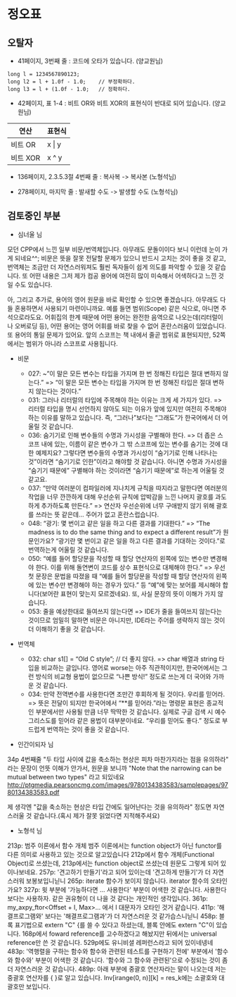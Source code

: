 # 정오표

## 오탈자

- 41페이지, 3번째 줄 : 코드에 오타가 있습니다. (양교원님)

```
long l = 1234567890123;
long l2 = l + 1.0f - 1.0;    // 부정확하다.
long l3 = l + (1.0f - 1.0;   // 정확하다.
```

- 42페이지, 표 1-4 : 비트 OR와 비트 XOR의 표현식이 반대로 되어 있습니다. (양교원님)

| 연산     | 표현식 |
|---------|--------|
| 비트 OR  | x \| y |
| 비트 XOR | x ^ y  |

- 136페이지, 2.3.5.3절 4번째 줄 : 복사복 -> 복사본 (노형석님)

- 278페이지, 마지막 줄 : 발새할 수도 -> 발생할 수도 (노형석님)

## 검토중인 부분

- 심너울 님

모던 CPP에서 느낀 일부 비문/번역체입니다. 아무래도 문돌이이다 보니 이런데 눈이 가게 되네요^^; 비문은 뜻을 잘못 전달할 문제가 있으니 반드시 고치는 것이 좋을 것 같고, 번역체는 조금만 더 자연스러워져도 훨씬 독자들이 쉽게 의도를 파악할 수 있을 것 같습니다. 또 어떤 내용은 그저 제가 컴공 용어에 여전히 많이 미숙해서 어색하다고 느낀 것일 수도 있습니다.

아, 그리고 추가로, 용어의 영어 원문을 바로 확인할 수 있으면 좋겠습니다. 아무래도 다들 혼용하면서 사용되기 마련이니까요. 예를 들면 범위(Scope) 같은 식으로, 아니면 주석으로라도요. 어휘집의 한계 때문에 어떤 용어는 완전한 음역으로 나오는데(리터럴이나 오버로딩 등), 어떤 용어는 영어 어휘를 바로 찾을 수 없어 혼란스러움이 있었습니다. 또 용어의 통일 문제가 있어요. 앞의 스코프는 책 내에서 줄곧 범위로 표현되지만, 52쪽에서는 범위가 아니라 스코프로 사용됩니다. 

- 비문
    - 027: ~”이 말은 모든 변수는 타입을 가지며 한 번 정해진 타입은 절대 변하지 않는다.” => “이 말은 모든 변수는 타입을 가지며 한 번 정해진 타입은 절대 변하지 않는다는 것이다.”
    - 031: 그러나 리터럴의 타입에 주목해야 하는 이유는 크게 세 가지가 있다. => 리터럴 타입을 명시 선언하지 않아도 되는 이유가 앞에 있지만 여전히 주목해야 하는 이유를 말하고 있습니다. 즉, “그러나”보다는 “그래도”가 한국어에서 더 어울릴 것 같습니다. 
    - 036: 숨기기로 인해 변수들의 수명과 가시성을 구별해야 한다. => 더 좁은 스코프 내에 있는, 이름이 같은 변수가 그 밖 스코프에 있는 변수를 숨기는 것에 대한 예제지요? 그렇다면 변수들의 수명과 가시성이 “숨기기로 인해 나타나는 것”이라면 “숨기기로 인한”이라고 해야할 것 같습니다. 아니면 수명과 가시성을 “숨기기 때문에” 구별해야 하는 것이라면 “숨기기 때문에”로 하는게 어울릴 것 같고요.
    - 037: “만약 여러분이 컴파일러에 지나치게 규칙을 따지라고 말한다면 여러분의 작업을 너무 깐깐하게 대해 우선순위 규칙에 압박감을 느낀 나머지 괄호를 과도하게 추가하도록 만든다.” => 연산자 우선순위에 너무 구애받지 않기 위해 괄호를 쓰라는 뜻 같은데… 주어가 없고 혼란스럽습니다.
    - 048: “광기: 몇 번이고 같은 일을 하고 다른 결과를 기대한다.” => “The madness is to do the same thing and to expect a different result”가 원문인가요? “광기란 몇 번이고 같은 일을 하고 다른 결과를 기대하는 것이다.”로 번역하는게 어울릴 것 같습니다.
    - 050: “예를 들어 할당문을 작성할 때 할당 연산자의 왼쪽에 있는 변수만 변경해야 한다. 이를 위해 돌연변이 코드를 상수 표현식으로 대체해야 한다.” => 우선 첫 문장은 문법을 따졌을 때 “예를 들어 할당문을 작성할 때 할당 연산자의 왼쪽에 있는 변수만 변경해야 하는 경우가 있다.” 등 “예”에 맞는 보어를 제시해야 합니다(보어란 표현이 맞는지 모르겠네요). 또, 사실 문장의 뜻이 이해가 가지 않습니다. 
    - 053: 줄을 예상한대로 들여쓰지 않는다면 => IDE가 줄을 들여쓰지 않는다는 것이므로 엄밀히 말하면 비문은 아니지만, IDE라는 주어를 생략하지 않는 것이 더 이해하기 좋을 것 같습니다.

- 번역체
    - 032: char s1[] = “Old C style”; // 더 좋지 않다. => char 배열과 string 타입을 비교하는 글입니다. 영어로 worse는 아주 직관적이지만, 한국어에서는 그런 방식의 비교형 용법이 없으므로 “나쁜 방식!” 정도로 쓰는게 더 국어와 가까운 것 같습니다.
    - 034: 만약 전역변수를 사용한다면 조만간 후회하게 될 것이다. 우리를 믿어라. => 뜻은 전달이 되지만 한국어에서 “**를 믿어라.”라는 명령문 표현은 종교적인 부분에서만 사용될 만큼 너무 딱딱한 것 같습니다. 실제로 구글 검색 시 예수 그리스도를 믿어라 같은 용법이 대부분이네요. “우리를 믿어도 좋다.” 정도로 부드럽게 번역하는 것이 좋을 것 같습니다.

- 인간이되자 님

34p 4번째줄 
"두 타입 사이에 값을 축소하는 현상은 피차 마찬가지라는 점을 유의하라" 라는 문장이 언뜻 이해가 안가서, 원문을 보니까 "Note that the narrowing can be mutual between two types" 라고 되있네요
http://ptgmedia.pearsoncmg.com/images/9780134383583/samplepages/9780134383583.pdf

제 생각엔 "값을 축소하는 현상은 타입 간에도 일어난다는 것을 유의하라" 정도면 자연스러울 것 같습니다.(혹시 제가 잘못 읽었다면 지적해주셔요)

- 노형석 님

213p: 범주 이론에서 함수 개체
범주 이론에서는 function object가 아닌 functor를 다른 의미로 사용하고 있는 것으로 알고있습니다
212p에서 함수 개체(Functional Object)로 쓰셨는데, 213p에서는 function object로 쓰셨는데 원문도 그렇게 되어 있이나보네요.
257p: '견고하기 만들기'라고 되어 있이는데 '견고하게 만들기'가 더 자연스러워 보봉보입니닏니
265p: iterate 함수가 보이지 않습니다. iterator 함수의 오타인가요?
327p: 윗 부분에 '가능하다면 ... 사용한다' 부분이 어색한 것 같습니다. 사용한다 보다는 사용하자. 같은 권유형이 더 나을 것 같다는 개인적인 생각입니다.
361p: my_axpy_ftor<Offset + I, Max>... 에서 I 대문자가 오타인 것거 같습니다.
411p: '해결프로그램와' 보다는 '해결프로그램과'가 더 자연스러운 것 같가습스니닏니
458p: 블록 표기법으로 extern "C" {를 쓸 수 있다고 하셨는데, 블록 안에도 extern "C"이 있습니다.
168p에서 foward reference를 고수하겠다고 해놨지만 뒤에서는 universal reference만 쓴 것 같습니다. 529p에도 유니비셜 레퍼런스라고 되어 있이네넹네
483p: '역행렬을 구하는 함수와 함수와 관련된 테스트를 구현하기 전에' 부분에서 '함수와 함수와' 부분이 어색한 것 같습니다. '함수와 그 함수와 관련된'으로 수정되는 것이 좀 더 자연스러운 것 같습니다.
489p: 아래 부분에 중괄호 연산자라는 말이 나오는데 저는 중괄호 연산자를 { }로 알고 있습니다. Inv[irange(0, n)][k] = res_k에는 소괄호와 대괄호만 보입니다.